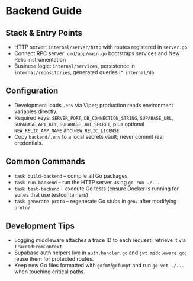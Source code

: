 # Backend Guide

## Stack & Entry Points
- HTTP server: `internal/server/http` with routes registered in `server.go`
- Connect RPC server: `cmd/app/main.go` bootstraps services and New Relic instrumentation
- Business logic: `internal/services`, persistence in `internal/repositories`, generated queries in `internal/db`

## Configuration
- Development loads `.env` via Viper; production reads environment variables directly.
- Required keys: `SERVER_PORT`, `DB_CONNECTION_STRING`, `SUPABASE_URL`, `SUPABASE_API_KEY`, `SUPABASE_JWT_SECRET`, plus optional `NEW_RELIC_APP_NAME` and `NEW_RELIC_LICENSE`.
- Copy `backend/.env` to a local secrets vault; never commit real credentials.

## Common Commands
- `task build-backend` – compile all Go packages
- `task run-backend` – run the HTTP server using `go run ./...`
- `task test-backend` – execute Go tests (ensure Docker is running for suites that use testcontainers)
- `task generate-proto` – regenerate Go stubs in `gen/` after modifying `proto/`

## Development Tips
- Logging middleware attaches a trace ID to each request; retrieve it via `TraceIdFromContext`.
- Supabase auth helpers live in `auth.handler.go` and `jwt.middleware.go`; reuse them for protected routes.
- Keep new Go files formatted with `gofmt`/`gofumpt` and run `go vet ./...` when touching critical paths.
